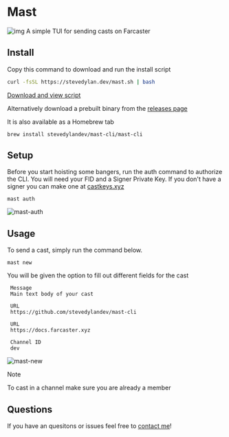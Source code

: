 # Mast

![img](https://cdn.stevedylan.dev/files/bafkreigqnynyjfax3loj5maiwnvv3qqxotpoajiq4p6r6glmt6pjmowjke)
A simple TUI for sending casts on Farcaster

## Install

Copy this command to download and run the install script

```bash
curl -fsSL https://stevedylan.dev/mast.sh | bash
```

[Download and view script](https://stevedylan.dev/mast.sh)

Alternatively download a prebuilt binary from the [releases page](https://github.com/stevedylandev/mast-cli/releases)

It is also available as a Homebrew tab

```
brew install stevedylandev/mast-cli/mast-cli
```

## Setup

Before you start hoisting some bangers, run the auth command to authorize the CLI. You will need your FID and a Signer Private Key. If you don't have a signer you can make one at [castkeys.xyz](https://castkeys.xyz)

```
mast auth
```

![mast-auth](https://cdn.stevedylan.dev/files/bafybeib5fji7gxx54wpk2oy3f3medklkclwwz6tl73si6ejugsgzqlcvya)

## Usage

To send a cast, simply run the command below.

```
mast new
```

You will be given the option to fill out different fields for the cast

```
 Message
 Main text body of your cast

 URL
 https://github.com/stevedylandev/mast-cli

 URL
 https://docs.farcaster.xyz

 Channel ID
 dev
```

![mast-new](https://cdn.stevedylan.dev/files/bafybeievnzmfviuwq7v57nyd4bprtk3khvtelegrqqiabswfwvblmksewy)

> [!NOTE]
> To cast in a channel make sure you are already a member

## Questions

If you have an quesitons or issues feel free to [contact me](https://stevedylan.dev/links)!
